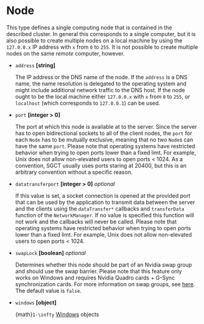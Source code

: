 # Node
This type defines a single computing node that is contained in the described cluster.  In general this corresponds to a single computer, but it is also possible to create multiple nodes on a local machine by using the `127.0.0.x` IP address with `x` from `0` to `255`.  It is not possible to create multiple nodes on the same *remote* computer, however.

- `address` **[string]**

  The IP address or the DNS name of the node.  If the `address` is a DNS name, the name resolution is delegated to the operating system and might include additional network traffic to the DNS host.  If the node ought to be the local machine either `127.0.0.x` with `x` from `0` to `255`, or `localhost` (which corresponds to `127.0.0.1`) can be used.

- `port` **[integer > 0]**

  The port at which this node is available at to the server.  Since the server has to open bidirectional sockets to all of the client nodes, the `port` for each `Node` has to be mutually exclusive, meaning that no two `Node`s can have the same `port`.  Please note that operating systems have restricted behavior when trying to open ports lower than a fixed limt.  For example, Unix does not allow non-elevated users to open ports < 1024.  As a convention, SGCT usually uses ports staring at 20400, but this is an arbitrary convention without a specific reason.

- `datatransferport` **[integer > 0]** _optional_

  If this value is set, a socket connection is opened at the provided port that can be used by the application to transmit data between the server and the clients using the `dataTransfer*` callbacks and `transferData` function of the `NetworkManager`.  If no value is specified this function will not work and the callbacks will never be called.  Please note that operating systems have restricted behavior when trying to open ports lower than a fixed limt.  For example, Unix does not allow non-elevated users to open ports < 1024.

- `swapLock` **[boolean]** _optional_

  Determines whether this node should be part of an Nvidia swap group and should use the swap barrier.  Please note that this feature only works on Windows and requires Nvidia Quadro cards + G-Sync synchronization cards.  For more information on swap groups, see [here](https://www.nvidia.com/content/dam/en-zz/Solutions/design-visualization/quadro-product-literature/Quadro_GSync_install_guide_v4.pdf).  The default value is `false`.

- `windows` **[object]**

  {math}`1-\infty` [Windows](window) objects
